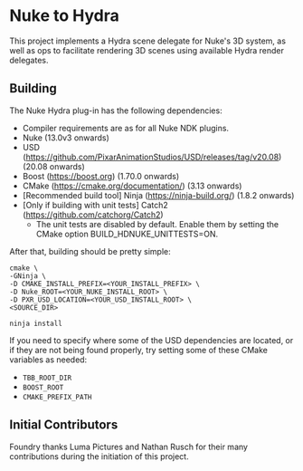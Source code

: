 # Nuke to Hydra

This project implements a Hydra scene delegate for Nuke's 3D system, as well as
ops to facilitate rendering 3D scenes using available Hydra render delegates.

## Building

The Nuke Hydra plug-in has the following dependencies:
- Compiler requirements are as for all Nuke NDK plugins.
- Nuke (13.0v3 onwards)
- USD (https://github.com/PixarAnimationStudios/USD/releases/tag/v20.08) (20.08 onwards)
- Boost (https://boost.org) (1.70.0 onwards)
- CMake (https://cmake.org/documentation/) (3.13 onwards)
- [Recommended build tool] Ninja (https://ninja-build.org/) (1.8.2 onwards)
- [Only if building with unit tests] Catch2 (https://github.com/catchorg/Catch2)
  - The unit tests are disabled by default. Enable them by setting the CMake option BUILD\_HDNUKE\_UNITTESTS=ON.


After that, building should be pretty simple:

```
cmake \
-GNinja \
-D CMAKE_INSTALL_PREFIX=<YOUR_INSTALL_PREFIX> \
-D Nuke_ROOT=<YOUR_NUKE_INSTALL_ROOT> \
-D PXR_USD_LOCATION=<YOUR_USD_INSTALL_ROOT> \
<SOURCE_DIR>

ninja install
```

If you need to specify where some of the USD dependencies are located, or if
they are not being found properly, try setting some of these CMake variables as
needed:

- `TBB_ROOT_DIR`
- `BOOST_ROOT`
- `CMAKE_PREFIX_PATH`

## Initial Contributors

Foundry thanks Luma Pictures and Nathan Rusch for their many contributions during the initiation of this project.
